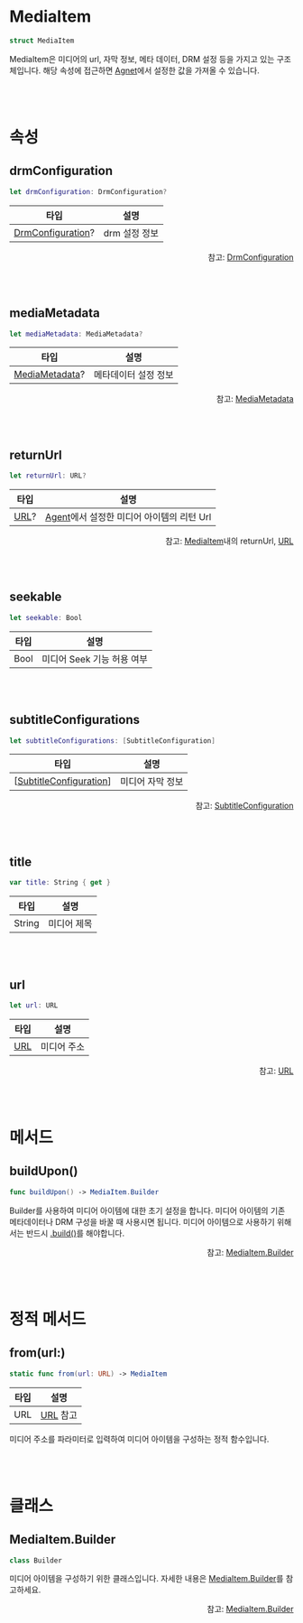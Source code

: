 # MediaItem

```swift
struct MediaItem
```

MediaItem은 미디어의 url, 자막 정보, 메타 데이터, DRM 설정 등을 가지고 있는 구조체입니다. 해당 속성에 접근하면 [Agnet](../../../agent/home.md)에서 설정한 값을 가져올 수 있습니다.

<br><br>
# 속성

## drmConfiguration

```swift
let drmConfiguration: DrmConfiguration?
```
|타입|설명|
|:--:|--|
|[DrmConfiguration](../drm-configuration/home.md)?| drm 설정 정보 |

<div align="right">
참고: <a href="../drm-configuration/home.md">DrmConfiguration</a>
</div>

<br><br>
## mediaMetadata

```swift
let mediaMetadata: MediaMetadata?
```
|타입|설명|
|:--:|--|
|[MediaMetadata](../media-metadata/home.md)?|메타데이터 설정 정보|

<div align="right">
참고: <a href="../media-metadata/home.md">MediaMetadata</a>
</div>

<br><br>
## returnUrl

```swift
let returnUrl: URL?
```
|타입|설명|
|:--:|--|
|[URL](https://developer.apple.com/documentation/foundation/url)?|[Agent](../../../agent/home.md)에서 설정한 미디어 아이템의 리턴 Url|

<div align="right">
참고: <a href="../../../agent/home.md#mediaitem">MediaItem</a>내의 returnUrl, 
<a href="https://developer.apple.com/documentation/foundation/url">URL</a>
</div>

<br><br>
## seekable

```swift
let seekable: Bool
```
|타입|설명|
|:--:|--|
|Bool|미디어 Seek 기능 허용 여부|

<br><br>
## subtitleConfigurations

```swift
let subtitleConfigurations: [SubtitleConfiguration]
```
|타입|설명|
|:--:|--|
|\[[SubtitleConfiguration](../subtitle-configuration/home.md)\]| 미디어 자막 정보|

<div align="right">
참고: <a href="../subtitle-configuration/home.md">SubtitleConfiguration</a>
</div>

<br><br>
## title

```swift
var title: String { get }
```
|타입|설명|
|:--:|--|
|String|미디어 제목|

<br><br>
## url

```swift
let url: URL
```
|타입|설명|
|:--:|--|
|[URL](https://developer.apple.com/documentation/foundation/url)|미디어 주소|

<div align="right">
참고: <a href="https://developer.apple.com/documentation/foundation/url">URL</a>
</div>

<br><br>
# 메서드

## buildUpon()

```swift
func buildUpon() -> MediaItem.Builder
```
Builder를 사용하여 미디어 아이템에 대한 초기 설정을 합니다. 미디어 아이템의 기존 메타데이터나 DRM 구성을 바꿀 때 사용시면 됩니다. 미디어 아이템으로 사용하기 위해서는 반드시 [.build()](../../class/media-item-builder/home.md#build)를 해야합니다.
<div align="right">
참고: <a href="#builder">MediaItem.Builder</a>
</div>

<br><br>
# 정적 메서드 

## from(url:)

```swift
static func from(url: URL) -> MediaItem
```

|타입|설명|
|:--:|:--:|
|URL|[URL](https://developer.apple.com/documentation/foundation/url) 참고|

미디어 주소를 파라미터로 입력하여 미디어 아이템을 구성하는 정적 함수입니다.

<br><br>
# 클래스

## MediaItem.Builder

```swift
class Builder
```

미디어 아이템을 구성하기 위한 클래스입니다. 자세한 내용은 [MediaItem.Builder](../../class/media-item-builder/home.md)를 참고하세요.

<div align="right">
참고: <a href="../../class/media-item-builder/home.md">MediaItem.Builder</a>
</div>
